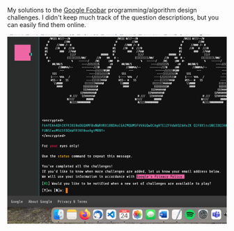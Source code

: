 My solutions to the [Google Foobar](https://www.turing.com/kb/foobar-google-secret-hiring-technique) programming/algorithm design challenges. I didn't keep much track of the question descriptions, but you can easily find them online.

![Screenshot of completed Google Foobar in the web browser](foobar_complete.png "Foobar complete, bunnies saved!")
